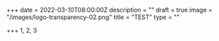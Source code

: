 +++
date = 2022-03-10T08:00:00Z
description = ""
draft = true
image = "/images/logo-transparency-02.png"
title = "TEST"
type = ""

+++
1, 2, 3